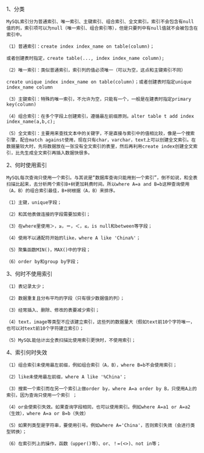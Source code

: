 1、分类

    MySQL索引分为普通索引、唯一索引、主键索引、组合索引、全文索引。索引不会包含有null值的列，索引项可以为null（唯一索引、组合索引等），但是只要列中有null值就不会被包含在索引中。

    （1）普通索引：create index index_name on table(column)；

    或者创建表时指定，create table(..., index index_name column);

    （2）唯一索引：类似普通索引，索引列的值必须唯一（可以为空，这点和主键索引不同）

    create unique index index_name on table(column)；或者创建表时指定unique index_name column

    （3）主键索引：特殊的唯一索引，不允许为空，只能有一个，一般是在建表时指定primary key(column)

    （4）组合索引：在多个字段上创建索引，遵循最左前缀原则。alter table t add index index_name(a,b,c);

    （5）全文索引：主要用来查找文本中的关键字，不是直接与索引中的值相比较，像是一个搜索引擎，配合match against使用，现在只有char，varchar，text上可以创建全文索引。在数据量较大时，先将数据放在一张没有全文索引的表里，然后再利用create index创建全文索引，比先生成全文索引再插入数据快很多。

 

2、何时使用索引

    MySQL每次查询只使用一个索引。与其说是“数据库查询只能用到一个索引”，倒不如说，和全表扫描比起来，去分析两个索引B+树更加耗费时间。所以where A=a and B=b这种查询使用（A，B）的组合索引最佳，B+树根据（A，B）来排序。

    （1）主键，unique字段；

    （2）和其他表做连接的字段需要加索引；

    （3）在where里使用＞，≥，＝，＜，≤，is null和between等字段；

    （4）使用不以通配符开始的like，where A like 'China%'；

    （5）聚集函数MIN()，MAX()中的字段；

    （6）order by和group by字段；

 

3、何时不使用索引

    （1）表记录太少；

    （2）数据重复且分布平均的字段（只有很少数据值的列）；

    （3）经常插入、删除、修改的表要减少索引；

    （4）text，image等类型不应该建立索引，这些列的数据量大（假如text前10个字符唯一，也可以对text前10个字符建立索引）；

    （5）MySQL能估计出全表扫描比使用索引更快时，不使用索引；

 

4、索引何时失效

    （1）组合索引未使用最左前缀，例如组合索引（A，B），where B=b不会使用索引；

    （2）like未使用最左前缀，where A like '%China'；

    （3）搜索一个索引而在另一个索引上做order by，where A=a order by B，只使用A上的索引，因为查询只使用一个索引 ；

    （4）or会使索引失效。如果查询字段相同，也可以使用索引。例如where A=a1 or A=a2（生效），where A=a or B=b（失效）

    （5）如果列类型是字符串，要使用引号。例如where A='China'，否则索引失效（会进行类型转换）；

    （6）在索引列上的操作，函数（upper()等）、or、！=(<>)、not in等；

